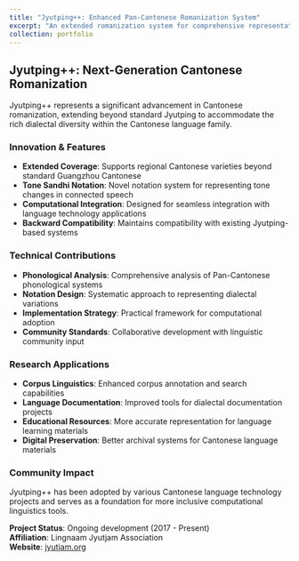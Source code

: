 ```yaml
---
title: "Jyutping++: Enhanced Pan-Cantonese Romanization System"
excerpt: "An extended romanization system for comprehensive representation of Cantonese dialectal variations.<br/><img src='https://jyutjam.org/jyutjam_logo_1024.png'>"
collection: portfolio
---
```


## Jyutping++: Next-Generation Cantonese Romanization

Jyutping++ represents a significant advancement in Cantonese romanization, extending beyond standard Jyutping to accommodate the rich dialectal diversity within the Cantonese language family.

### Innovation & Features

* **Extended Coverage**: Supports regional Cantonese varieties beyond standard Guangzhou Cantonese
* **Tone Sandhi Notation**: Novel notation system for representing tone changes in connected speech
* **Computational Integration**: Designed for seamless integration with language technology applications
* **Backward Compatibility**: Maintains compatibility with existing Jyutping-based systems

### Technical Contributions

* **Phonological Analysis**: Comprehensive analysis of Pan-Cantonese phonological systems
* **Notation Design**: Systematic approach to representing dialectal variations
* **Implementation Strategy**: Practical framework for computational adoption
* **Community Standards**: Collaborative development with linguistic community input

### Research Applications

* **Corpus Linguistics**: Enhanced corpus annotation and search capabilities
* **Language Documentation**: Improved tools for dialectal documentation projects
* **Educational Resources**: More accurate representation for language learning materials
* **Digital Preservation**: Better archival systems for Cantonese language materials

### Community Impact

Jyutping++ has been adopted by various Cantonese language technology projects and serves as a foundation for more inclusive computational linguistics tools.

**Project Status**: Ongoing development (2017 - Present)  
**Affiliation**: Lingnaam Jyutjam Association  
**Website**: [jyutjam.org](https://jyutjam.org)
